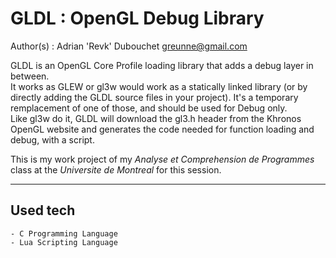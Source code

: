 GLDL : OpenGL Debug Library
============================
Author(s) : Adrian 'Revk' Dubouchet <greunne@gmail.com>

GLDL is an OpenGL Core Profile loading library that adds a debug layer in between.  
It works as GLEW or gl3w would work as a statically linked library (or by directly adding the GLDL source files in your project). It's a temporary remplacement of one of those, and should be used for Debug only.  
Like gl3w do it, GLDL will download the gl3.h header from the Khronos OpenGL website and generates the code needed for function loading and debug, with a script.

This is my work project of my *Analyse et Comprehension de Programmes* class at the _Universite de Montreal_ for this session.

----------
Used tech
----------
    - C Programming Language
    - Lua Scripting Language
